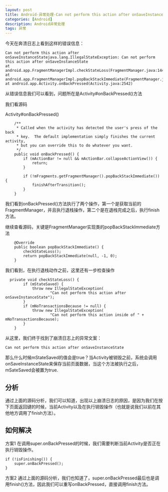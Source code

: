 ```yaml
---
layout: post
title: Android-异常处理-Can not perform this action after onSaveInstanceState
categories: [Android]
description: Android异常处理
tags: 异常
---
```


今天在奔溃日志上看到这样的错误信息：

```
Can not perform this action after onSaveInstanceStatejava.lang.IllegalStateException: Can not perform this action after onSaveInstanceState
at android.app.FragmentManagerImpl.checkStateLoss(FragmentManager.java:1441)
at android.app.FragmentManagerImpl.popBackStackImmediate(FragmentManager.java:581)
at android.app.Activity.onBackPressed(Activity.java:2542)
```

从错误信息我们可以看到，问题所在是Activity#onBackPressed()方法

我们看源码

Activity#onBackPressed()

```
    /**
     * Called when the activity has detected the user's press of the back
     * key.  The default implementation simply finishes the current activity,
     * but you can override this to do whatever you want.
     */
    public void onBackPressed() {
        if (mActionBar != null && mActionBar.collapseActionView()) {
            return;
        }

        if (!mFragments.getFragmentManager().popBackStackImmediate()) {
            finishAfterTransition();
        }
    }
```

我们看到onBackPressed()方法执行了两个操作，第一个是获取当前的FragmentManager，并且执行退栈操作，第二个是在退栈完成之后，执行finish方法。

继续查看源码，关键是FragmentManager实现类的popBackStackImmediate方法

```
    @Override
    public boolean popBackStackImmediate() {
        checkStateLoss();
        return popBackStackImmediate(null, -1, 0);
    }
```

我们看到，在执行退栈动作之前，这里还有一步检查操作

```
  private void checkStateLoss() {
        if (mStateSaved) {
            throw new IllegalStateException(
                    "Can not perform this action after onSaveInstanceState");
        }
        if (mNoTransactionsBecause != null) {
            throw new IllegalStateException(
                    "Can not perform this action inside of " + mNoTransactionsBecause);
        }
    }
```

从这里，我们终于找到了崩溃日志上的异常文案：

```
Can not perform this action after onSaveInstanceState

```

那么什么时候mStateSaved的值会是true？当Activity被销毁之前，系统会调用onSaveInstanceState来保存当前页面数据，当这个方法被执行之后，mSateSaved会被置为true.



## 分析

通过上面的源码分析，我们可以知道，出现以上崩溃日志的原因，是因为我们在按下页面返回键的时候，当前Activity以及在执行销毁操作（也就是说我们以前在其他地方调用了finish方法）。


## 如何解决

方案1 在调用super.onBackPressed的时候，我们需要判断当前Activity是否正在执行销毁操作。

```
if (!isFinishing()) {
	super.onBackPressed();
}
```

方案2 通过上面的源码分析，我们也知道了，super.onBackPressed最后也是调用finish()方法，因此我们可以重写onBackPressed，直接调用finish方法。
